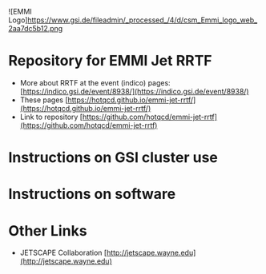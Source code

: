 ![EMMI Logo]https://www.gsi.de/fileadmin/_processed_/4/d/csm_Emmi_logo_web_2aa7dc5b12.png

# Repository for EMMI Jet RRTF

- More about RRTF at the event (indico) pages: [https://indico.gsi.de/event/8938/](https://indico.gsi.de/event/8938/)
- These pages [https://hotqcd.github.io/emmi-jet-rrtf/](https://hotqcd.github.io/emmi-jet-rrtf/)
- Link to repository [https://github.com/hotqcd/emmi-jet-rrtf](https://github.com/hotqcd/emmi-jet-rrtf)

# Instructions on GSI cluster use

# Instructions on software

# Other Links

- JETSCAPE Collaboration [http://jetscape.wayne.edu](http://jetscape.wayne.edu)

